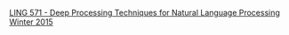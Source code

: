 [LING 571 - Deep Processing Techniques for Natural Language Processing
Winter 2015](http://courses.washington.edu/ling571/ling571_WIN2015/index.html)
